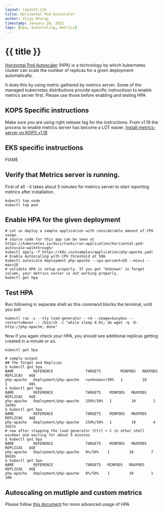 ```yaml
---
layout: layout2.njk
title: Horizontal Pod Autoscaler
author: Vijay Dharap
timestamp: January 20, 2021 
tags: [hpa, autoscaling, metrics]
---
```


# {{ title }}

[Horizontal Pod Autoscaler](FIXME) (HPA) is a technology by which kubernetes cluster can scale the number of replicas for a given deployment automatically.

It does this by using metric gathered by metrics server. Some of the managed kubernetes distributions provide specific instructiosn to enable metrics server first. Please use those before enabling and testing HPA

## KOPS Specific instructions
Make sure you are using right release tag for the instructions. From v1.19 the process to enable metrics server has become a LOT easier.
[Install metrics-server on KOPS v1.18](https://github.com/kubernetes/kops/tree/release-1.18/addons/metrics-server)

## EKS specific instructions
FIXME

## Verify that Metrics server is running.
First of all - it takes about 5 minutes for metrics server to start reporting metrics after installation.
``` shell
kubectl top node
kubectl top pod
```

## Enable HPA for the given deployment
``` shell
# Let us deploy a sample application with considerable amount of CPU usage.
# source code for this app can be seen at https://kubernetes.io/docs/tasks/run-application/horizontal-pod-autoscale-walkthrough/
kubectl apply -f https://k8s.io/examples/application/php-apache.yaml
# Enable Autoscaling with CPU threshold at 50m
kubectl autoscale deployment php-apache --cpu-percent=50 --min=1 --max=10
# validate HPA is setup properly. If you get "Unknown" in Target column, your metrics server is not working properly.
kubectl get hpa
```

## Test HPA
Run following in separate shell as this command blocks the terminal, until you exit
``` shell
kubectl run -i --tty load-generator --rm --image=busybox --restart=Never -- /bin/sh -c "while sleep 0.01; do wget -q -O- http://php-apache; done"
```
Now if you again check your HPA, you should see additional replicas getting created in a minute or so.
``` shell
kubectl get hpa

# sample output
## The Target and Replicas
$ kubectl get hpa
NAME         REFERENCE               TARGETS         MINPODS   MAXPODS   REPLICAS   AGE
php-apache   Deployment/php-apache   <unknown>/50%   1         10        1          60s
$ kubectl get hpa
NAME         REFERENCE               TARGETS    MINPODS   MAXPODS   REPLICAS   AGE
php-apache   Deployment/php-apache   250%/50%   1         10        1          2m30s
$ kubectl get hpa
NAME         REFERENCE               TARGETS    MINPODS   MAXPODS   REPLICAS   AGE
php-apache   Deployment/php-apache   250%/50%   1         10        4          2m37s
# now after stopping the load generator (Ctrl + C in other shell window) and waiting for about 5 minutes
$ kubectl get hpa
NAME         REFERENCE               TARGETS    MINPODS   MAXPODS   REPLICAS   AGE
php-apache   Deployment/php-apache   0%/50%    1         10        7          8m28s
$ kubectl get hpa
NAME         REFERENCE               TARGETS   MINPODS   MAXPODS   REPLICAS   AGE
php-apache   Deployment/php-apache   0%/50%    1         10        1          10m
```

## Autoscaling on mutliple and custom metrics
Please follow [this document](https://kubernetes.io/docs/tasks/run-application/horizontal-pod-autoscale-walkthrough/#autoscaling-on-multiple-metrics-and-custom-metrics) for more advanced usage of HPA
